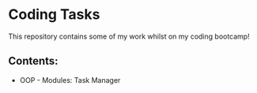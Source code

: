 # Coding Tasks

This repository contains some of my work whilst on my coding bootcamp!

## Contents:

- OOP - Modules: Task Manager
